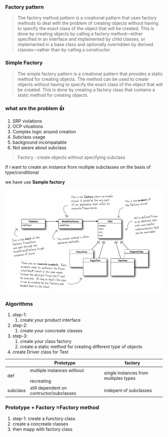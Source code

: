 ### Factory pattern

> The factory method pattern is a creational pattern that uses factory methods to deal with the problem of creating objects without having to specify the exact class of the object that will be created. This is done by creating objects by calling a factory method—either specified in an interface and implemented by child classes, or implemented in a base class and optionally overridden by derived classes—rather than by calling a constructor.

### Simple Factory

> The simple factory pattern is a creational pattern that provides a static method for creating objects. The method can be used to create objects without having to specify the exact class of the object that will be created. This is done by creating a factory class that contains a static method for creating objects.

### what are the problem 👍

1. SRP violations
2. OCP viloations
3. Complex logic around creation
4. Subclass usage
5. background incompatable
6. Not aware about subclass

> Factory : create objects without specifying subclass

If i want to create an instance from multiple subclasses on the basis of type/conditional

we have use **Sample factory**

![Zc2B2.png](assets/Zc2B2.png)

### Algorithms

1. step-1:
   1. create your product interface
2. step-2:
   1. create your concreate classes
3. step-3:
   1. create your class factory
   2. create a static method for creating different type of objects
4. create Driver class for Test


|          | Prototype                                        | factory                                     |
| -------- | ------------------------------------------------ | ------------------------------------------- |
| def      | multiple instances without<br /><br />recreating | single instances from multiples types<br /> |
| subclass | still dependent on contructor/subclasses         | indepent of subclasses                      |

### Prototype + Factory =Factory method


1. step-1: create a functory class
2. create a concreate classes
3. then mapp with factory class
